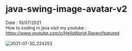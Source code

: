 # java-swing-image-avatar-v2
Date : 10/07/2021<br/>
How to coding in java
visit my youtube : https://www.youtube.com/c/HelloWorld-Raven/featured
<br/><br/>
![2021-07-30_224253](https://user-images.githubusercontent.com/58245926/127688299-b6e08efa-d549-4fb7-9ec1-b34989bb7b45.png)
